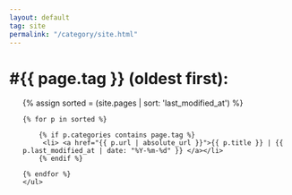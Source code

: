 ```yaml
---
layout: default
tag: site
permalink: "/category/site.html"
---
```


<h1>#{{ page.tag }} (oldest first):</h1>

<ul>
	{% assign sorted = (site.pages | sort: 'last_modified_at')  %}

	{% for p in sorted %}

		{% if p.categories contains page.tag %}
	  	 <li> <a href="{{ p.url | absolute_url }}">{{ p.title }} | {{ p.last_modified_at | date: "%Y-%m-%d" }} </a></li>
		{% endif %}

 	{% endfor %}
	</ul>



